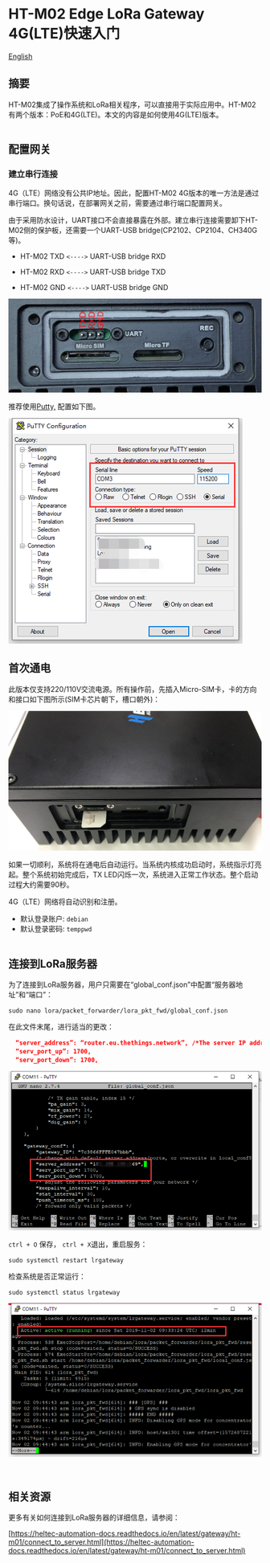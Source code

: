 # HT-M02 Edge LoRa Gateway 4G(LTE)快速入门
[English](https://heltec-automation-docs.readthedocs.io/en/latest/gateway/ht-m02/quick_start_4g.html)
## 摘要

HT-M02集成了操作系统和LoRa相关程序，可以直接用于实际应用中。HT-M02有两个版本：PoE和4G(LTE)。本文的内容是如何使用4G(LTE)版本。

``` Note:: 首次通电前，请确保天线已正确安装在适当的位置。标准天线本身不防水。如需长期在室外使用，建议用塑料薄膜适当遮挡天线部分。

```

## 配置网关

### 建立串行连接

4G（LTE）网络没有公共IP地址。因此，配置HT-M02 4G版本的唯一方法是通过串行端口。换句话说，在部署网关之前，需要通过串行端口配置网关。

由于采用防水设计，UART接口不会直接暴露在外部。建立串行连接需要卸下HT-M02侧的保护板，还需要一个UART-USB bridge(CP2102、CP2104、CH340G等)。

- HT-M02 TXD `<---->` UART-USB bridge RXD

- HT-M02 RXD `<---->` UART-USB bridge TXD

- HT-M02 GND `<---->` UART-USB bridge GND

![](img/quick_start_4g/04.png)

推荐使用[Putty,](https://putty.org/) 配置如下图。 

![](img/quick_start_4g/05.png)

## 首次通电

此版本仅支持220/110V交流电源。所有操作前，先插入Micro-SIM卡，卡的方向和接口如下图所示(SIM卡芯片朝下，槽口朝外)：

![](img/quick_start_4g/01.png)

如果一切顺利，系统将在通电后自动运行。当系统内核成功启动时，系统指示灯亮起。整个系统初始完成后，TX LED闪烁一次，系统进入正常工作状态。整个启动过程大约需要90秒。

4G（LTE）网络将自动识别和注册。

- 默认登录账户: `debian`
- 默认登录密码: `temppwd`

``` Tp:: 许多系统日志打印在putty终端上。系统启动后，可以随时登录。

```

## 连接到LoRa服务器

为了连接到LoRa服务器，用户只需要在“global_conf.json”中配置“服务器地址”和“端口”：

```shell
sudo nano lora/packet_forwarder/lora_pkt_fwd/global_conf.json
```

在此文件末尾，进行适当的更改：

```json
  “server_address”: “router.eu.thethings.network”, /*The server IP address or domain*/
  “serv_port_up”: 1700,
  “serv_port_down”: 1700,
```

![](img/quick_start_4g/02.png)

`ctrl + O` 保存， `ctrl + X`退出，重启服务：

```shell
sudo systemctl restart lrgateway
```

检查系统是否正常运行：

```shell
sudo systemctl status lrgateway
```

![](img/quick_start_4g/03.png)

&nbsp;

## 相关资源

更多有关如何连接到LoRa服务器的详细信息，请参阅：

[https://heltec-automation-docs.readthedocs.io/en/latest/gateway/ht-m01/connect_to_server.html](https://heltec-automation-docs.readthedocs.io/en/latest/gateway/ht-m01/connect_to_server.html)